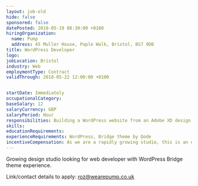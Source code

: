 ```yaml
---
layout: job-old
hide: false
sponsored: false
datePosted: 2018-05-19 08:30:00 +0100
hiringOrganization:
  name: Pump
  address: 45 Muller House, Pople Walk, Bristol, BS7 9DB
title: WordPress Developer
logo:
jobLocation: Bristol
industry: Web
employmentType: Contract
validThrough: 2018-05-22 12:00:00 +0100


startDate: Immediately
occupationalCategory:
baseSalary: 12
salaryCurrency: GBP
salaryPeriod: Hour
responsibilities: Building a WordPress website from an Adobe XD design (PDF) using Bridge theme by Qode and WP Bakery Page builder so content and design can easily be updated by clients in the future.
skills:
educationRequirements:
experienceRequirements: WordPress, Bridge theme by Qode
incentiveCompensation: As we are a rapidly growing studio, this is an opportunity for an ongoing, long-term workflow for the right candidate.
---
```

Growing design studio looking for web developer with WordPress Bridge theme experience.

Link/contact details to apply:
roz@wearepump.co.uk
